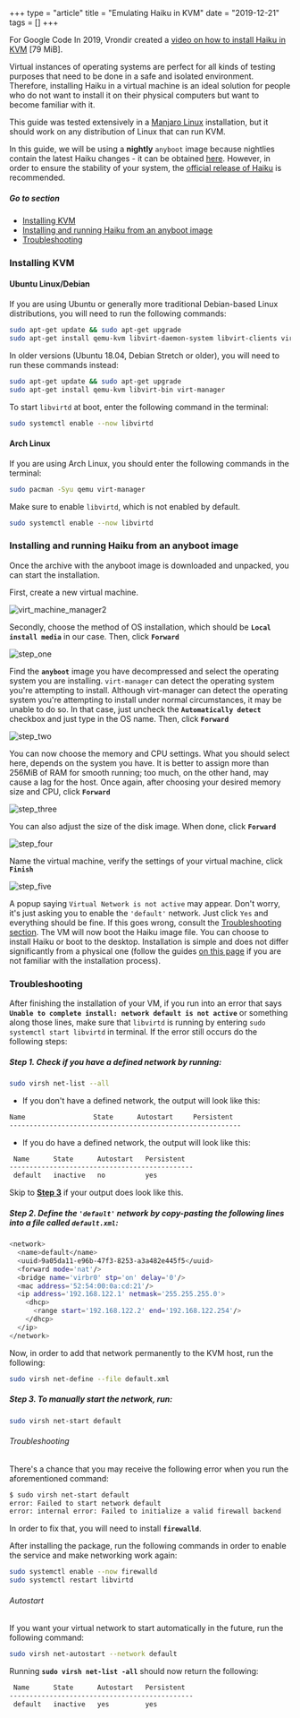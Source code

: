 +++
type = "article"
title = "Emulating Haiku in KVM"
date = "2019-12-21"
tags = []
+++

For Google Code In 2019, Vrondir created a [video on how to install Haiku in KVM](http://haiku-files.org/files/media/GCI-2019_KVM_Vrondir.mp4) [79 MiB].

Virtual instances of operating systems are perfect for all kinds of testing purposes that need to be done in a safe and isolated environment. Therefore, installing Haiku in a virtual machine is an ideal solution for people who do not want to install it on their physical computers but want to become familiar with it.

This guide was tested extensively in a [Manjaro Linux](https://manjaro.org/) installation, but it should work on any distribution of Linux that can run KVM.

In this guide, we will be using a **nightly** ``anyboot`` image because nightlies contain the latest Haiku changes - it can be obtained [here](https://download.haiku-os.org/). However, in order to ensure the stability of your system, the [official release of Haiku](https://www.haiku-os.org/get-haiku) is recommended.

##### Go to section

* [Installing KVM](#part_kvm)
* [Installing and running Haiku from an anyboot image](#part_iso)
* [Troubleshooting](#part_trouble)

### Installing KVM <a name="part_kvm"></a>

#### Ubuntu Linux/Debian

If you are using Ubuntu or generally more traditional Debian-based Linux distributions, you will need to run the following commands:

```sh
sudo apt-get update && sudo apt-get upgrade
sudo apt-get install qemu-kvm libvirt-daemon-system libvirt-clients virt-manager
```

In older versions (Ubuntu 18.04, Debian Stretch or older), you will need to run these commands instead:

```sh
sudo apt-get update && sudo apt-get upgrade
sudo apt-get install qemu-kvm libvirt-bin virt-manager
```

To start `libvirtd` at boot, enter the following command in the terminal:

```sh
sudo systemctl enable --now libvirtd
```

#### Arch Linux

If you are using Arch Linux, you should enter the following commands in the terminal:

```sh
sudo pacman -Syu qemu virt-manager
```

Make sure to enable `libvirtd`, which is not enabled by default.

```sh
sudo systemctl enable --now libvirtd
```

### Installing and running Haiku from an anyboot image <a name="part_iso"></a>

Once the archive with the anyboot image is downloaded and unpacked, you can start the installation.

First, create a new virtual machine.

![virt_machine_manager2](/files/guides/virtualizing/kvm/virt_machine_manager2.png)

Secondly, choose the method of OS installation, which should be **`Local install media`** in our case. Then, click **`Forward`**

![step_one](/files/guides/virtualizing/kvm/step_one.png)

Find the **``anyboot``** image you have decompressed and select the operating system you are installing. `virt-manager` can detect the operating system you're attempting to install. Although virt-manager can detect the operating system you're attempting to install under normal circumstances, it may be unable to do so. In that case, just uncheck the **`Automatically detect`** checkbox and just type in the OS name. Then, click **`Forward`**

![step_two](/files/guides/virtualizing/kvm/step_two.png)

You can now choose the memory and CPU settings. What you should select here, depends on the system you have. It is better to assign more than 256MiB of RAM for smooth running; too much, on the other hand, may cause a lag for the host. Once again, after choosing your desired memory size and CPU, click **`Forward`**

![step_three](/files/guides/virtualizing/kvm/step_three.png)

You can also adjust the size of the disk image. When done, click **`Forward`**

![step_four](/files/guides/virtualizing/kvm/step_four.png)

Name the virtual machine, verify the settings of your virtual machine, click **`Finish`**

![step_five](/files/guides/virtualizing/kvm/step_five.png)

A popup saying `Virtual Network is not active` may appear. Don't worry, it's just asking you to enable the ``'default'`` network. Just click `Yes` and everything should be fine. If this goes wrong, consult the [Troubleshooting section](#part_trouble).
The VM will now boot the Haiku image file. You can choose to install Haiku or boot to the desktop. Installation is simple and does not differ significantly from a physical one (follow the guides [on this page](/get-haiku/installation-guide) if you are not familiar with the installation process).

### Troubleshooting <a name="part_trouble"></a>

After finishing the installation of your VM, if you run into an error that says **``Unable to complete install: network default is not active``** or something along those lines, make sure that `libvirtd` is running by entering ``sudo systemctl start libvirtd`` in terminal.
If the error still occurs do the following steps:

##### Step 1. Check if you have a defined network by running: <a name="part_trouble_1"></a>

```sh
sudo virsh net-list --all
```

* If you don't have a defined network, the output will look like this:

```sh
Name                 State      Autostart     Persistent
----------------------------------------------------------
```

* If you do have a defined network, the output will look like this:

```sh
 Name      State      Autostart   Persistent
----------------------------------------------
 default   inactive   no          yes
```

Skip to **[Step 3](#part_trouble_3)** if your output does look like this.

##### Step 2. Define the ``'default'`` network by copy-pasting the following lines into a file called ``default.xml``: <a name="part_trouble_2"></a>

```sh
<network>
  <name>default</name>
  <uuid>9a05da11-e96b-47f3-8253-a3a482e445f5</uuid>
  <forward mode='nat'/>
  <bridge name='virbr0' stp='on' delay='0'/>
  <mac address='52:54:00:0a:cd:21'/>
  <ip address='192.168.122.1' netmask='255.255.255.0'>
    <dhcp>
      <range start='192.168.122.2' end='192.168.122.254'/>
    </dhcp>
  </ip>
</network>
```

Now, in order to add that network permanently to the KVM host, run the following:

```sh
sudo virsh net-define --file default.xml
```

##### Step 3. To manually start the network, run: <a name="part_trouble_3"></a>

```sh
sudo virsh net-start default
```

###### Troubleshooting

There's a chance that you may receive the following error when you run the aforementioned command:

```sh
$ sudo virsh net-start default
error: Failed to start network default
error: internal error: Failed to initialize a valid firewall backend
```

In order to fix that, you will need to install **`firewalld`**.

After installing the package, run the following commands in order to enable the service and make networking work again:

```sh
sudo systemctl enable --now firewalld
sudo systemctl restart libvirtd
```

###### Autostart

If you want your virtual network to start automatically in the future, run the following command:

```sh
sudo virsh net-autostart --network default
```

Running **`sudo virsh net-list -all`** should now return the following:

```sh
 Name      State      Autostart   Persistent
----------------------------------------------
 default   inactive   yes         yes
```
